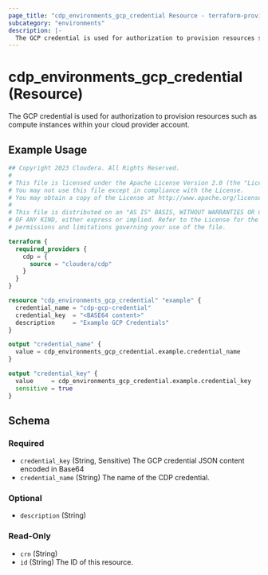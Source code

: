```yaml
---
page_title: "cdp_environments_gcp_credential Resource - terraform-provider-cdp"
subcategory: "environments"
description: |-
  The GCP credential is used for authorization to provision resources such as compute instances within your cloud provider account.
---
```


# cdp_environments_gcp_credential (Resource)

The GCP credential is used for authorization to provision resources such as compute instances within your cloud provider account.

## Example Usage

```terraform
## Copyright 2023 Cloudera. All Rights Reserved.
#
# This file is licensed under the Apache License Version 2.0 (the "License").
# You may not use this file except in compliance with the License.
# You may obtain a copy of the License at http://www.apache.org/licenses/LICENSE-2.0.
#
# This file is distributed on an "AS IS" BASIS, WITHOUT WARRANTIES OR CONDITIONS
# OF ANY KIND, either express or implied. Refer to the License for the specific
# permissions and limitations governing your use of the file.

terraform {
  required_providers {
    cdp = {
      source = "cloudera/cdp"
    }
  }
}

resource "cdp_environments_gcp_credential" "example" {
  credential_name = "cdp-gcp-credential"
  credential_key  = "<BASE64 content>"
  description     = "Example GCP Credentials"
}

output "credential_name" {
  value = cdp_environments_gcp_credential.example.credential_name
}

output "credential_key" {
  value     = cdp_environments_gcp_credential.example.credential_key
  sensitive = true
}
```

<!-- schema generated by tfplugindocs -->
## Schema

### Required

- `credential_key` (String, Sensitive) The GCP credential JSON content encoded in Base64
- `credential_name` (String) The name of the CDP credential.

### Optional

- `description` (String)

### Read-Only

- `crn` (String)
- `id` (String) The ID of this resource.